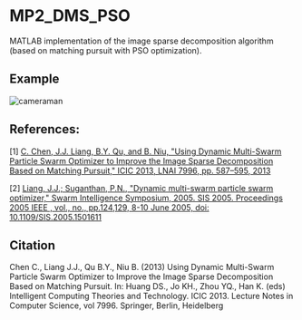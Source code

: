 # MP2_DMS_PSO
MATLAB implementation of the image sparse decomposition algorithm (based on matching pursuit with PSO optimization).

## Example
![cameraman](./cameraman.png)


## References: 
[1] [C. Chen, J.J. Liang, B.Y. Qu, and B. Niu, "Using Dynamic Multi-Swarm Particle Swarm Optimizer to Improve the Image Sparse Decomposition Based on Matching Pursuit," ICIC 2013, LNAI 7996, pp. 587–595, 2013](https://link.springer.com/chapter/10.1007/978-3-642-39482-9_68)

[2] [Liang, J.J.; Suganthan, P.N., "Dynamic multi-swarm particle swarm optimizer," Swarm Intelligence Symposium, 2005. SIS 2005. Proceedings 2005 IEEE , vol., no., pp.124,129, 8-10 June 2005, doi: 10.1109/SIS.2005.1501611](https://ieeexplore.ieee.org/document/1501611/)

## Citation
Chen C., Liang J.J., Qu B.Y., Niu B. (2013) Using Dynamic Multi-Swarm Particle Swarm Optimizer to Improve the Image Sparse Decomposition Based on Matching Pursuit. In: Huang DS., Jo KH., Zhou YQ., Han K. (eds) Intelligent Computing Theories and Technology. ICIC 2013. Lecture Notes in Computer Science, vol 7996. Springer, Berlin, Heidelberg
